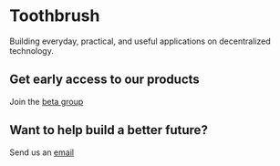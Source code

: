 # Toothbrush
Building everyday, practical, and useful applications on decentralized technology.

## Get early access to our products
Join the [beta group](https://forms.gle/MoBf8g9YfHiQjyM27)

## Want to help build a better future?
Send us an [email](hello@thephotobase.com)
